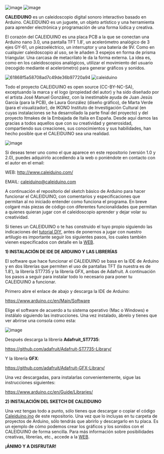 ![image](https://user-images.githubusercontent.com/20140969/78697360-faa06d00-7900-11ea-960d-77e91eeea3ff.png)
![image](https://user-images.githubusercontent.com/20140969/78697504-2facbf80-7901-11ea-862b-0bddbd8652e9.png)


**CALEIDUINO** es un caleidoscopio digital sonoro interactivo basado en Arduino. CALEIDUINO es un juguete, un objeto artístico y una herramienta para aprender electrónica y programación de una forma lúdica y creativa.

El  corazón del CALEIDUINO es una placa PCB a la que se conectan una Arduino nano 3.0, una pantalla TFT 1.8′, un acelerómetro analógico de 3 ejes GY-61, un piezoeléctrico, un interruptor y una batería de 9V. Como en cualquier caleidoscopio al uso, se le añaden 3 espejos en forma de prisma triangular. Una carcasa de metacrilato le da la forma externa. La idea es, como en los caleidoscopios analógicos, utilizar el movimiento del usuario (recogido mediante el acelerómetro) para generar gráficos y sonidos.

![61868f5a58708ad7c49de36b97720a94](https://user-images.githubusercontent.com/20140969/78697847-b9f52380-7901-11ea-96f8-d7b301cae019.gif)
![caleiduino](https://user-images.githubusercontent.com/20140969/78768558-64b22400-798c-11ea-9876-1b354a4aac2a.GIF)

Todo el proyecto CALEIDUINO es open source (CC-BY-NC-SA), exceptuando la marca y el logo (propiedad del autor) y ha sido diseñado por el artista José Manuel González, con la inestimable ayuda de Juan Jesús García (para la PCB), de Laura González (diseño gráfico), de Marta Verde (para el visualizador), de IKONO Instituto de Investigación Cultural (en cuyas instalaciones se ha desarrollado la parte final del proyecto) y del proyecto Itmakes de la Embajada de Italia en España. Desde aquí damos las gracias a todos aquellos que con su creatividad y generosidad, compartiendo sus creaciones, sus conocimientos y sus habilidades, han hecho posible que el CALEIDUINO sea una realidad.

![image](https://user-images.githubusercontent.com/20140969/78698059-03de0980-7902-11ea-8eb8-b0d3a8cd9590.png)

Si deseas tener uno como el que aparece en este repositorio (versión 1.0 y 2.0), puedes adquirirlo accediendo a la web o poniéndote en contacto con el autor en el email:

WEB: http://www.caleiduino.com/

EMAIL: caleiduino@caleiduino.com

A continuación el repositorio del sketch básico de Arduino para hacer funcionar el CALEIDUINO, con comentarios y especificaciones que permitan al no iniciado entender como funciona el programa. En breve colgaré más piezas de código con diferentes funcionalidades que permitan a quienes quieran jugar con el caleidoscopio aprender y dejar volar su creatividad.

Si tienes un CALEIDUINO o te has construido el tuyo propio siguiendo las indicaciones del [tutorial DIY](http://www.caleiduino.com/caleiduino-diy/), antes de ponernos a jugar con nuestro artilugio es importante seguir los siguientes pasos, los cuales también vienen especificados con detalle en la [WEB](http://www.caleiduino.com/software/).



**1) INSTALACIÓN DE IDE DE ARDUINO Y LAS LIBRERÍAS**

El software que hace funcionar el CALEIDUINO se basa en la IDE de Arduino y en dos librerías que permiten el uso de 
pantallas TFT (la nuestra es de 1.8′), la librería ST7735 y la librería GFX, ambas de Adafruit. 
A continuación los pasos a seguir para instalar todo lo necesario para poner tu CALEIDUINO a funcionar.

Primero abre el enlace de abajo y descarga la IDE de Arduino:

https://www.arduino.cc/en/Main/Software

Elige el software de acuerdo a tu sistema operativo (Mac o Windows) e instálalo siguiendo las instrucciones. 
Una vez instalado, ábrelo y tienes que ver abrirse una consola como esta:

![image](https://user-images.githubusercontent.com/20140969/78769742-05edaa00-798e-11ea-88fd-03e54a50afaa.png)

Después descarga la librería **Adafruit_ST7735**:

https://github.com/adafruit/Adafruit-ST7735-Library/

Y la librería **GFX**:

https://github.com/adafruit/Adafruit-GFX-Library/

Una vez descargadas, para instalarlas convenientemente, sigue las instrucciones siguientes:

https://www.arduino.cc/en/Guide/Libraries/



**2) INSTALACIÓN DEL SKETCH DE CALEIDUINO**

Una vez tengas todo a punto, sólo tienes que descargar o copiar el código [Caleiduino.ino](https://github.com/Caleiduino/Caleiduino/blob/master/Caleiduino_1.ino) de este repositorio. Una vez que lo incluyas en tu carpeta de proyectos de Arduino, sólo tendrás que abrirlo y descargarlo en tu placa.
Es un ejemplo de cómo podemos crear los gráficos y los sonidos con el CALEIDUINO de forma sencilla. Para más información sobre posibilidades creativas, librerías, etc., accede a la [WEB](http://www.caleiduino.com/software/). 

**¡ÁNIMO Y A DISFRUTAR!**
